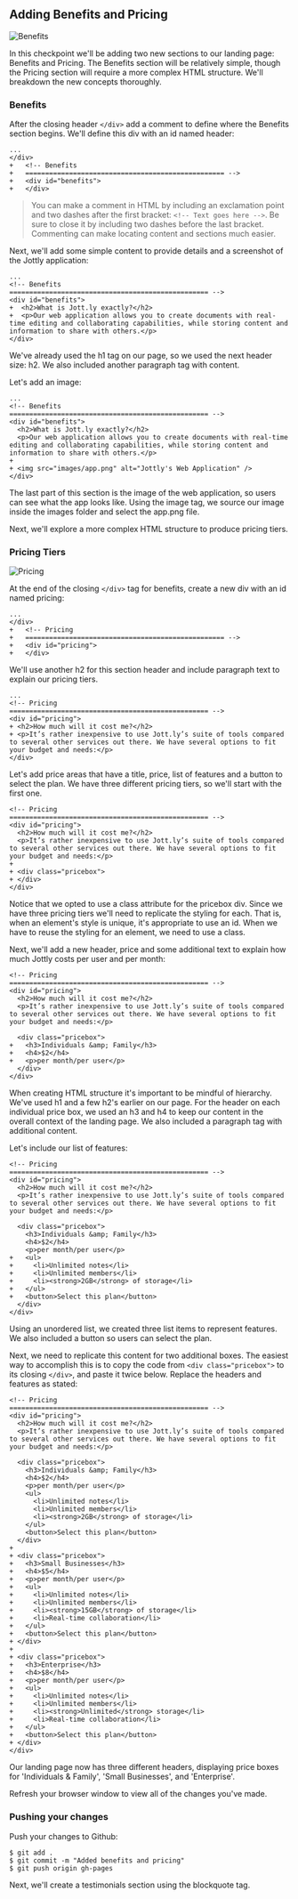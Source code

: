 ## Adding Benefits and Pricing

![Benefits](http://cl.ly/WEu8/04-benefits.png)

In this checkpoint we'll be adding two new sections to our landing page: Benefits and Pricing. The Benefits section will be relatively simple, though the Pricing section will require a more complex HTML structure. We'll breakdown the new concepts thoroughly.

### Benefits

After the closing header `</div>` add a comment to define where the Benefits section begins. We'll define this div with an id named header:

```html(index.html)
...
</div>
+	<!-- Benefits
+	================================================== -->
+	<div id="benefits">
+	</div>
```

> You can make a comment in HTML by including an exclamation point and two dashes after the first bracket: `<!-- Text goes here -->`. Be sure to close it by including two dashes before the last bracket. Commenting can make locating content and sections much easier.

Next, we'll add some simple content to provide details and a screenshot of the Jottly application:

```html(index.html)
...
<!-- Benefits
================================================== -->
<div id="benefits">
+  <h2>What is Jott.ly exactly?</h2>
+  <p>Our web application allows you to create documents with real-time editing and collaborating capabilities, while storing content and information to share with others.</p>
</div>
```

We've already used the h1 tag on our page, so we used the next header size: h2. We also included another paragraph tag with content.

Let's add an image:

```html(index.html)
...
<!-- Benefits
================================================== -->
<div id="benefits">
  <h2>What is Jott.ly exactly?</h2>
  <p>Our web application allows you to create documents with real-time editing and collaborating capabilities, while storing content and information to share with others.</p>
+
+ <img src="images/app.png" alt="Jottly's Web Application" />
</div>
```

The last part of this section is the image of the web application, so users can see what the app looks like. Using the image tag, we source our image inside the images folder and select the app.png file.

Next, we'll explore a more complex HTML structure to produce pricing tiers.

### Pricing Tiers

![Pricing](http://cl.ly/WFh1/04-pricing.png)

At the end of the closing `</div>` tag for benefits, create a new div with an id named pricing:

```html(index.html)
...
</div>
+	<!-- Pricing
+	================================================== -->
+	<div id="pricing">
+	</div>
```

We'll use another h2 for this section header and include paragraph text to explain our pricing tiers.

```html(index.html)
...
<!-- Pricing
================================================== -->
<div id="pricing">
+ <h2>How much will it cost me?</h2>
+ <p>It’s rather inexpensive to use Jott.ly’s suite of tools compared to several other services out there. We have several options to fit your budget and needs:</p>
</div>
```

Let's add price areas that have a title, price, list of features and a button to select the plan. We have three different pricing tiers, so we'll start with the first one.

```html(index.html)
<!-- Pricing
================================================== -->
<div id="pricing">
  <h2>How much will it cost me?</h2>
  <p>It’s rather inexpensive to use Jott.ly’s suite of tools compared to several other services out there. We have several options to fit your budget and needs:</p>
+
+ <div class="pricebox">
+ </div>
</div>
```

Notice that we opted to use a class attribute for the pricebox div. Since we have three pricing tiers we'll need to replicate the styling for each. That is, when an element's style is unique, it's appropriate to use an id. When we have to reuse the styling for an element, we need to use a class.

Next, we'll add a new header, price and some additional text to explain how much Jottly costs per user and per month:

```html(index.html)
<!-- Pricing
================================================== -->
<div id="pricing">
  <h2>How much will it cost me?</h2>
  <p>It’s rather inexpensive to use Jott.ly’s suite of tools compared to several other services out there. We have several options to fit your budget and needs:</p>

  <div class="pricebox">
+   <h3>Individuals &amp; Family</h3>
+   <h4>$2</h4>
+   <p>per month/per user</p>
  </div>
</div>
```

When creating HTML structure it's important to be mindful of hierarchy. We've used h1 and a few h2's earlier on our page. For the header on each individual price box, we used an h3 and h4 to keep our content in the overall context of the landing page. We also included a paragraph tag with additional content.

Let's include our list of features:

```html(index.html)
<!-- Pricing
================================================== -->
<div id="pricing">
  <h2>How much will it cost me?</h2>
  <p>It’s rather inexpensive to use Jott.ly’s suite of tools compared to several other services out there. We have several options to fit your budget and needs:</p>

  <div class="pricebox">
    <h3>Individuals &amp; Family</h3>
    <h4>$2</h4>
    <p>per month/per user</p>
+   <ul>
+     <li>Unlimited notes</li>
+     <li>Unlimited members</li>
+     <li><strong>2GB</strong> of storage</li>
+   </ul>
+   <button>Select this plan</button>
  </div>
</div>
```

Using an unordered list, we created three list items to represent features. We also included a button so users can select the plan.

Next, we need to replicate this content for two additional boxes. The easiest way to accomplish this is to copy the code from `<div class="pricebox">` to its closing `</div>`, and paste it twice below. Replace the headers and features as stated:

```html(index.html)
<!-- Pricing
================================================== -->
<div id="pricing">
  <h2>How much will it cost me?</h2>
  <p>It’s rather inexpensive to use Jott.ly’s suite of tools compared to several other services out there. We have several options to fit your budget and needs:</p>

  <div class="pricebox">
    <h3>Individuals &amp; Family</h3>
    <h4>$2</h4>
    <p>per month/per user</p>
    <ul>
      <li>Unlimited notes</li>
      <li>Unlimited members</li>
      <li><strong>2GB</strong> of storage</li>
    </ul>
    <button>Select this plan</button>
  </div>
+
+ <div class="pricebox">
+   <h3>Small Businesses</h3>
+   <h4>$5</h4>
+   <p>per month/per user</p>
+   <ul>
+     <li>Unlimited notes</li>
+     <li>Unlimited members</li>
+     <li><strong>15GB</strong> of storage</li>
+     <li>Real-time collaboration</li>
+   </ul>
+   <button>Select this plan</button>
+ </div>
+
+ <div class="pricebox">
+   <h3>Enterprise</h3>
+   <h4>$8</h4>
+   <p>per month/per user</p>
+   <ul>
+     <li>Unlimited notes</li>
+     <li>Unlimited members</li>
+     <li><strong>Unlimited</strong> storage</li>
+     <li>Real-time collaboration</li>
+   </ul>
+   <button>Select this plan</button>
+ </div>
</div>
```

Our landing page now has three different headers, displaying price boxes for 'Individuals & Family', 'Small Businesses', and 'Enterprise'.

Refresh your browser window to view all of the changes you've made.

### Pushing your changes

Push your changes to Github:

```bash(Terminal)
$ git add .
$ git commit -m "Added benefits and pricing"
$ git push origin gh-pages
```

Next, we'll create a testimonials section using the blockquote tag.
